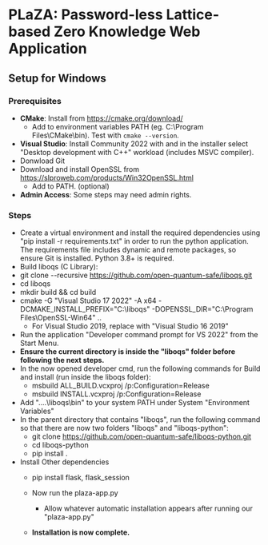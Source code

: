 # PLaZA: Password-less Lattice-based Zero Knowledge Web Application

## Setup for Windows

### Prerequisites
- **CMake**: Install from https://cmake.org/download/
    - Add to environment variables PATH (eg. C:\Program Files\CMake\bin). Test with `cmake --version`.
- **Visual Studio**: Install Community 2022 with and in the installer select "Desktop development with C++" workload (includes MSVC compiler).
- Donwload Git
- Download and install OpenSSL from https://slproweb.com/products/Win32OpenSSL.html
    - Add to PATH. (optional)
- **Admin Access**: Some steps may need admin rights.

### Steps

- Create a virtual environment and install the required dependencies using "pip install -r requirements.txt" in order to run the python application. The requirements file includes dynamic and remote packages, so ensure Git is installed. Python 3.8+ is required.
- Build liboqs (C Library):
- git clone --recursive https://github.com/open-quantum-safe/liboqs.git
- cd liboqs
- mkdir build && cd build
- cmake -G "Visual Studio 17 2022" -A x64 -DCMAKE_INSTALL_PREFIX="C:\liboqs" -DOPENSSL_DIR="C:\Program Files\OpenSSL-Win64" ..
  - For Visual Studio 2019, replace with "Visual Studio 16 2019"
- Run the application "Developer command prompt for VS 2022" from the Start Menu.
- **Ensure the current directory is inside the "liboqs" folder before following the next steps.**
- In the now opened developer cmd, run the following commands for Build and install (run inside the liboqs folder):
  - msbuild ALL_BUILD.vcxproj /p:Configuration=Release
  - msbuild INSTALL.vcxproj /p:Configuration=Release
- Add "..\..\liboqs\bin" to your system PATH under System "Environment Variables"
- In the parent directory that contains "liboqs", run the following command so that there are now two folders "liboqs" and "liboqs-python":
  - git clone https://github.com/open-quantum-safe/liboqs-python.git
  - cd liboqs-python
  - pip install .
- Install Other dependencies
  - pip install flask, flask_session
  
  - Now run the plaza-app.py
      - Allow whatever automatic installation appears after running our "plaza-app.py"
  - **Installation is now complete.**
